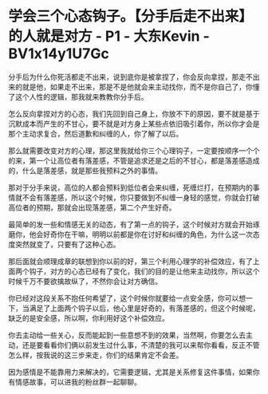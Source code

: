 # 学会三个心态钩子。【分手后走不出来】的人就是对方 - P1 - 大东Kevin - BV1x14y1U7Gc

分手后为什么你死活都走不出来，说到底你是被拿捏了，你会反向拿捏，那走不出来的就是他，如果走不出来，那是不是他就会来主动找你，而不是你自己了，你懂了这个人性的逻辑，那我就来教教你分手后。

怎么反向拿捏对方的心态，我们先回到自己身上，你放不下的原因，要不就是基于沉默成本而产生的不甘心，要不就是对方身上某些点依旧吸引着你，所以你才会是那个主动求复合，然后道歉和纠缠的人，你了解了以后。

那么就需要改变对方的心理，那这里我就给你三个心理钩子，一定要按顺序一个个的来，第一个让高位者有落差感，不管是追求还是之后的不甘心，都是落差感造成的，什么是落差感，就是那些我预料之外的事情。

那对于分手来说，高位的人都会预料到低位者会来纠缠，死缠烂打，在预期内的事情就不会有落差感，所以这个时候，你只要做到不纠缠一身轻的感觉，你就会打破高位者的预期，那就会出现落差感，第二个产生好奇。

最简单的发一些和情感无关的动态，有了第一点的钩子，这个时候对方就会开始琢磨你，他会好奇你在干嘛，明明以前都是你在讨好和纠缠的角色，为什么这一次态度突然就变了，只要有了这种心态。

那后面就会顺理成章的联想到你以前的好，第三个利用心理学的补偿效应，有了上面两个钩子，对方的心态已经有了变化，我们的目的是让他来主动找你，所以这个时候千万不要欲擒故纵了，不然你会让对方确信。

你已经对这段关系不抱任何希望了，这个时候你就要给一点安全感，你可以想一下，当满足了上面两个钩子以后，他心里是好奇的，有落差感的，但这个时候呢，缺乏的是安全感，所以啊，你利用好这个补偿效应。

你去主动给一些关心，反而能起到一些意想不到的效果，当然啊，你要怎么去主动，还是要看看你们俩以前发生过什么事，不清楚的我可以来帮你看看，反正不管怎么样，按我说的这三步来走，你们的结果肯定不会差。

因为感情是不能靠用力来解决的，它需要逻辑，尤其是关系修复这件事情，如果你有情感故事，可以进我的粉丝群一起聊聊。